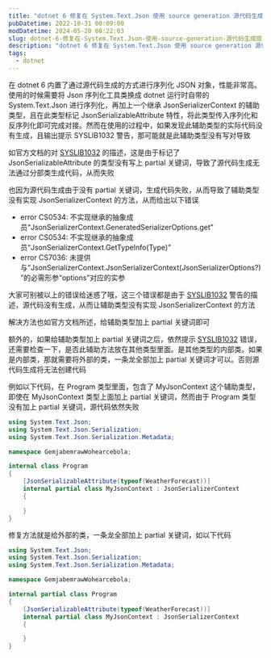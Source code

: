 ```yaml
---
title: "dotnet 6 修复在 System.Text.Json 使用 source generation 源代码生成提示 SYSLIB1032 错误"
pubDatetime: 2022-10-31 00:09:00
modDatetime: 2024-05-20 08:22:03
slug: dotnet-6-修复在-System.Text.Json-使用-source-generation-源代码生成提示-SYSLIB1032-错误
description: "dotnet 6 修复在 System.Text.Json 使用 source generation 源代码生成提示 SYSLIB1032 错误"
tags:
  - dotnet
---
```





在 dotnet 6 内置了通过源代码生成的方式进行序列化 JSON 对象，性能非常高。使用的时候需要将 Json 序列化工具类换成 dotnet 运行时自带的 System.Text.Json 进行序列化，再加上一个继承 JsonSerializerContext 的辅助类型，且在此类型标记 JsonSerializableAttribute 特性，将此类型传入序列化和反序列化即可完成对接。然而在使用的过程中，如果发现此辅助类型的实际代码没有生成，且输出提示 SYSLIB1032 警告，那可能就是此辅助类型没有写对导致

<!--more-->


<!-- CreateTime:2022/10/31 8:09:00 -->

<!-- 发布 -->

如官方文档的对 [SYSLIB1032](https://learn.microsoft.com/en-us/dotnet/fundamentals/syslib-diagnostics/syslib1032) 的描述，这是由于标记了 JsonSerializableAttribute 的类型没有写上 partial 关键词，导致了源代码生成无法通过分部类生成代码，从而失败

也因为源代码生成由于没有 partial 关键词，生成代码失败，从而导致了辅助类型没有实现 JsonSerializerContext 的方法，从而给出以下错误


- error CS0534: 不实现继承的抽象成员“JsonSerializerContext.GeneratedSerializerOptions.get”
- error CS0534: 不实现继承的抽象成员“JsonSerializerContext.GetTypeInfo(Type)”
- error CS7036: 未提供与“JsonSerializerContext.JsonSerializerContext(JsonSerializerOptions?)”的必需形参“options”对应的实参

大家可别被以上的错误给迷惑了哦，这三个错误都是由于 [SYSLIB1032](https://learn.microsoft.com/en-us/dotnet/fundamentals/syslib-diagnostics/syslib1032) 警告的描述，源代码没有生成，从而让辅助类型没有实现 JsonSerializerContext 的方法

解决方法也如官方文档所述，给辅助类型加上 partial 关键词即可

额外的，如果给辅助类型加上 partial 关键词之后，依然提示 [SYSLIB1032](https://learn.microsoft.com/en-us/dotnet/fundamentals/syslib-diagnostics/syslib1032) 错误，还需要检查一下，是否此辅助方法放在其他类型里面。是其他类型的内部类。如果是内部类，那就需要将外部的类，一条龙全部加上 partial 关键词才可以。否则源代码生成将无法创建代码

例如以下代码，在 Program 类型里面，包含了 MyJsonContext 这个辅助类型，即使在 MyJsonContext 类型上面加上 partial 关键词，然而由于 Program 类型没有加上 partial 关键词，源代码依然失败

```csharp
using System.Text.Json;
using System.Text.Json.Serialization;
using System.Text.Json.Serialization.Metadata;

namespace GemjabemrawWohearcebola;

internal class Program
{
    [JsonSerializableAttribute(typeof(WeatherForecast))]
    internal partial class MyJsonContext : JsonSerializerContext
    {

    }
}
```

修复方法就是给外部的类，一条龙全部加上 partial 关键词，如以下代码

```csharp
using System.Text.Json;
using System.Text.Json.Serialization;
using System.Text.Json.Serialization.Metadata;

namespace GemjabemrawWohearcebola;

internal partial class Program
{
    [JsonSerializableAttribute(typeof(WeatherForecast))]
    internal partial class MyJsonContext : JsonSerializerContext
    {

    }
}
```
